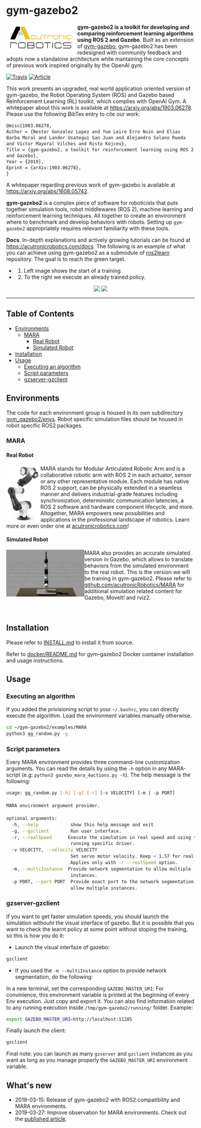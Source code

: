 # gym-gazebo2

<a href="http://www.acutronicrobotics.com"><img src="/imgs/alr_logo.png" align="left" width="190"></a>

**gym-gazebo2 is a toolkit for developing and comparing reinforcement learning algorithms using ROS 2 and Gazebo**. Built as an extension of [gym-gazebo](https://github.com/erlerobot/gym-gazebo/tree/master), gym-gazebo2 has been redesigned with community feedback and adopts now a standalone architecture while mantaining the core concepts of previous work inspired originally by the OpenAI gym.

[![Travis](https://travis-ci.org/AcutronicRobotics/gym-gazebo2.svg?branch=master)](https://travis-ci.org/AcutronicRobotics/gym-gazebo2) [![Article](https://img.shields.io/badge/article-arxiv%3A1903.06278-ecb80c.svg)](https://arxiv.org/pdf/1903.06278.pdf)

This work presents an upgraded, real world application oriented version of gym-gazebo, the Robot Operating System (ROS) and Gazebo based Reinforcement Learning (RL) toolkit, which complies with OpenAI Gym. A whitepaper about this work is available at https://arxiv.org/abs/1903.06278. Please use the following BibTex entry to cite our work:

```
@misc{1903.06278,
Author = {Nestor Gonzalez Lopez and Yue Leire Erro Nuin and Elias Barba Moral and Lander Usategui San Juan and Alejandro Solano Rueda and Víctor Mayoral Vilches and Risto Kojcev},
Title = {gym-gazebo2, a toolkit for reinforcement learning using ROS 2 and Gazebo},
Year = {2019},
Eprint = {arXiv:1903.06278},
}
```

A whitepaper regarding previous work of gym-gazebo is available at https://arxiv.org/abs/1608.05742.

**gym-gazebo2** is a complex piece of software for roboticists that puts together simulation tools, robot middlewares (ROS 2), machine learning and reinforcement learning techniques. All together to create an environment where to benchmark and develop behaviors with robots. Setting up `gym-gazebo2` appropriately requires relevant familiarity with these tools.

**Docs**. In-depth explanations and actively growing tutorials can be found at https://acutronicrobotics.com/docs. The following is an example of what you can achieve using gym-gazebo2 as a submodule of [ros2learn](https://github.com/AcutronicRobotics/ros2learn) repository. The goal is to reach the green target.
 - 1. Left image shows the start of a training
 - 2. To the right we execute an already trained policy.

<p align="center">
  <img height="300" src="https://github.com/AcutronicRobotics/gym-gazebo2/blob/master/imgs/example_train.gif"> <img height="300" src="https://github.com/AcutronicRobotics/gym-gazebo2/blob/master/imgs/example_run.gif">
</p>

<!--<p align="center">
  <a href="https://acutronicrobotics.com/docs/technology/api/ros_api/gym_gazebo"><img height="300" src="/imgs/gym-gazebo-docs.png"> <img height="300" src="/imgs/gym-gazebo-docs2.png"></a>
</p>-->

---

## Table of Contents
- [Environments](#environments)
  - [MARA](#mara)
    - [Real Robot](#real-robot)
    - [Simulated Robot](#simulated-robot)
- [Installation](#installation)
- [Usage](#usage)
  - [Executing an algorithm](#executing-an-algorithm)
  - [Script parameters](#script-parameters)
  - [gzserver-gzclient](#gzserver-gzclient)


## Environments
The code for each environment group is housed in its own subdirectory
[gym_gazebo2/envs](https://github.com/AcutronicRobotics/gym-gazebo2/blob/master/gym_gazebo2/envs). Robot specific simulation files should be housed in robot specific ROS2 packages.

### MARA
#### Real Robot

<p>
<img src="/imgs/mara1_2.jpeg" align="left" height="150">

MARA stands for Modular Articulated Robotic Arm and is a collaborative robotic arm with ROS 2 in each actuator, sensor or any other representative module. Each module has native ROS 2 support, can be physically extended in a seamless manner and delivers industrial-grade features including synchronization, deterministic communication latencies, a ROS 2 software and hardware component lifecycle, and more. Altogether, MARA empowers new possibilities and applications in the professional landscape of robotics. Learn more or even order one at [acutronicrobotics.com](https://acutronicrobotics.com)!
</p>

#### Simulated Robot

<p>
<img src="imgs/mara_2.gif" align="left" height="125">

MARA also provides an accurate simulated version in Gazebo, which allows to translate behaviors from the simulated environment to the real robot. This is the version we will be training in gym-gazebo2. Please refer to [github.com/acutronicRobotics/MARA](https://github.com/acutronicRobotics/MARA) for additional simulation related content for Gazebo, MoveIt! and rviz2.
</p><br>

## Installation

Please refer to [INSTALL.md](/INSTALL.md) to install it from source.

Refer to [docker/README.md](/docker/README.md) for gym-gazebo2 Docker container installation and usage instructions.

## Usage

### Executing an algorithm

If you added the privisioning script to your `~/.bashrc`, you can directly execute the algorithm. Load the environment variables manually otherwise.

```sh
cd ~/gym-gazebo2/examples/MARA
python3 gg_random.py -g
```
### Script parameters

Every MARA environment provides three command-line customization arguments. You can read the details by using the ``-h`` option in any MARA-script (e.g: `python3 gazebo_mara_4actions.py -h`). The help message is the following:

```sh
usage: gg_random.py [-h] [-g] [-r] [-v VELOCITY] [-m | -p PORT]

MARA environment argument provider.

optional arguments:
  -h, --help            show this help message and exit
  -g, --gzclient        Run user interface.
  -r, --realSpeed      Execute the simulation in real speed and using the
                        running specific driver.
  -v VELOCITY, --velocity VELOCITY
                        Set servo motor velocity. Keep < 1.57 for real speed.
                        Applies only with -r --realSpeed option.
  -m, --multiInstance  Provide network segmentation to allow multiple
                        instances.
  -p PORT, --port PORT  Provide exact port to the network segmentation to
                        allow multiple instances.
```

### gzserver-gzclient

If you want to get faster simulation speeds, you should launch the simulation withouht the visual interface of gazebo. But it is possible that you want to check the learnt policy at some point without stoping the training, so this is how you do it:

- Launch the visual interfaze of gazebo:

```sh
gzclient
```

- If you used the `-m --multiInstance` option to provide network segmentation, do the following:

In a new terminal, set the corresponding `GAZEBO_MASTER_URI`: For convinience, this environment variable is printed at the beginning of every Env execution. Just copy and export it. You can also find information related to any running execution inside `/tmp/gym-gazebo2/running/` folder. Example:
```sh
export GAZEBO_MASTER_URI=http://localhost:11285
```
Finally launch the client:
```sh
gzclient
```
Final note: you can launch as many `gzserver` and `gzclient` instances as you want as long as you manage properly the `GAZEBO_MASTER_URI` environment variable.

## What's new

- 2019-03-15: Release of gym-gazebo2 with ROS2 compatibility and MARA environments.
- 2019-03-27: Improve observation for MARA environments. Check out the [published article](https://acutronicrobotics.com/news/ros2learn-gymgazebo2-state-observations-hyperparameters/).
